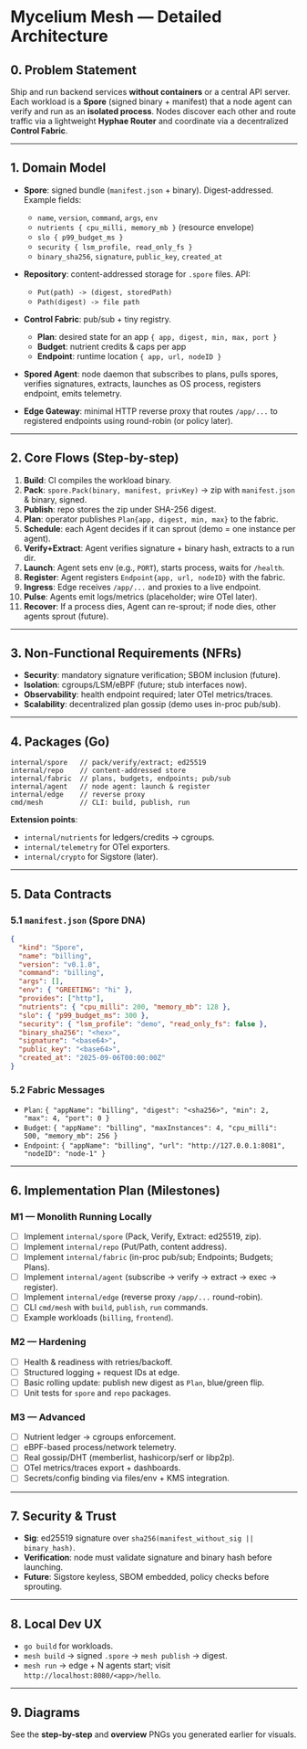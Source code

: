 # Mycelium Mesh — Detailed Architecture

## 0. Problem Statement
Ship and run backend services **without containers** or a central API server. Each workload is a **Spore** (signed binary + manifest) that a node agent can verify and run as an **isolated process**. Nodes discover each other and route traffic via a lightweight **Hyphae Router** and coordinate via a decentralized **Control Fabric**.

---

## 1. Domain Model
- **Spore**: signed bundle (`manifest.json` + binary). Digest-addressed. Example fields:
  - `name`, `version`, `command`, `args`, `env`
  - `nutrients { cpu_milli, memory_mb }` (resource envelope)
  - `slo { p99_budget_ms }`
  - `security { lsm_profile, read_only_fs }`
  - `binary_sha256`, `signature`, `public_key`, `created_at`

- **Repository**: content-addressed storage for `.spore` files. API:
  - `Put(path) -> (digest, storedPath)`
  - `Path(digest) -> file path`

- **Control Fabric**: pub/sub + tiny registry.
  - **Plan**: desired state for an app `{ app, digest, min, max, port }`
  - **Budget**: nutrient credits & caps per app
  - **Endpoint**: runtime location `{ app, url, nodeID }`

- **Spored Agent**: node daemon that subscribes to plans, pulls spores, verifies signatures, extracts, launches as OS process, registers endpoint, emits telemetry.

- **Edge Gateway**: minimal HTTP reverse proxy that routes `/app/...` to registered endpoints using round-robin (or policy later).

---

## 2. Core Flows (Step-by-step)
1) **Build**: CI compiles the workload binary.
2) **Pack**: `spore.Pack(binary, manifest, privKey)` → zip with `manifest.json` & binary, signed.
3) **Publish**: repo stores the zip under SHA-256 digest.
4) **Plan**: operator publishes `Plan{app, digest, min, max}` to the fabric.
5) **Schedule**: each Agent decides if it can sprout (demo = one instance per agent).
6) **Verify+Extract**: Agent verifies signature + binary hash, extracts to a run dir.
7) **Launch**: Agent sets env (e.g., `PORT`), starts process, waits for `/health`.
8) **Register**: Agent registers `Endpoint{app, url, nodeID}` with the fabric.
9) **Ingress**: Edge receives `/app/...` and proxies to a live endpoint.
10) **Pulse**: Agents emit logs/metrics (placeholder; wire OTel later).
11) **Recover**: If a process dies, Agent can re-sprout; if node dies, other agents sprout (future).

---

## 3. Non-Functional Requirements (NFRs)
- **Security**: mandatory signature verification; SBOM inclusion (future).
- **Isolation**: cgroups/LSM/eBPF (future; stub interfaces now).
- **Observability**: health endpoint required; later OTel metrics/traces.
- **Scalability**: decentralized plan gossip (demo uses in-proc pub/sub).

---

## 4. Packages (Go)
```
internal/spore   // pack/verify/extract; ed25519
internal/repo    // content-addressed store
internal/fabric  // plans, budgets, endpoints; pub/sub
internal/agent   // node agent: launch & register
internal/edge    // reverse proxy
cmd/mesh         // CLI: build, publish, run
```
**Extension points**:
- `internal/nutrients` for ledgers/credits → cgroups.
- `internal/telemetry` for OTel exporters.
- `internal/crypto` for Sigstore (later).

---

## 5. Data Contracts

### 5.1 `manifest.json` (Spore DNA)
```json
{
  "kind": "Spore",
  "name": "billing",
  "version": "v0.1.0",
  "command": "billing",
  "args": [],
  "env": { "GREETING": "hi" },
  "provides": ["http"],
  "nutrients": { "cpu_milli": 200, "memory_mb": 128 },
  "slo": { "p99_budget_ms": 300 },
  "security": { "lsm_profile": "demo", "read_only_fs": false },
  "binary_sha256": "<hex>",
  "signature": "<base64>",
  "public_key": "<base64>",
  "created_at": "2025-09-06T00:00:00Z"
}
```

### 5.2 Fabric Messages
- `Plan`: `{ "appName": "billing", "digest": "<sha256>", "min": 2, "max": 4, "port": 0 }`
- `Budget`: `{ "appName": "billing", "maxInstances": 4, "cpu_milli": 500, "memory_mb": 256 }`
- `Endpoint`: `{ "appName": "billing", "url": "http://127.0.0.1:8081", "nodeID": "node-1" }`

---

## 6. Implementation Plan (Milestones)

### M1 — Monolith Running Locally
- [ ] Implement `internal/spore` (Pack, Verify, Extract: ed25519, zip).
- [ ] Implement `internal/repo` (Put/Path, content address).
- [ ] Implement `internal/fabric` (in-proc pub/sub; Endpoints; Budgets; Plans).
- [ ] Implement `internal/agent` (subscribe → verify → extract → exec → register).
- [ ] Implement `internal/edge` (reverse proxy `/app/...` round-robin).
- [ ] CLI `cmd/mesh` with `build`, `publish`, `run` commands.
- [ ] Example workloads (`billing`, `frontend`).

### M2 — Hardening
- [ ] Health & readiness with retries/backoff.
- [ ] Structured logging + request IDs at edge.
- [ ] Basic rolling update: publish new digest as `Plan`, blue/green flip.
- [ ] Unit tests for `spore` and `repo` packages.

### M3 — Advanced
- [ ] Nutrient ledger → cgroups enforcement.
- [ ] eBPF-based process/network telemetry.
- [ ] Real gossip/DHT (memberlist, hashicorp/serf or libp2p).
- [ ] OTel metrics/traces export + dashboards.
- [ ] Secrets/config binding via files/env + KMS integration.

---

## 7. Security & Trust
- **Sig**: ed25519 signature over `sha256(manifest_without_sig || binary_hash)`.
- **Verification**: node must validate signature and binary hash before launching.
- **Future**: Sigstore keyless, SBOM embedded, policy checks before sprouting.

---

## 8. Local Dev UX
- `go build` for workloads.
- `mesh build` → signed `.spore` → `mesh publish` → digest.
- `mesh run` → edge + N agents start; visit `http://localhost:8080/<app>/hello`.

---

## 9. Diagrams
See the **step-by-step** and **overview** PNGs you generated earlier for visuals.
